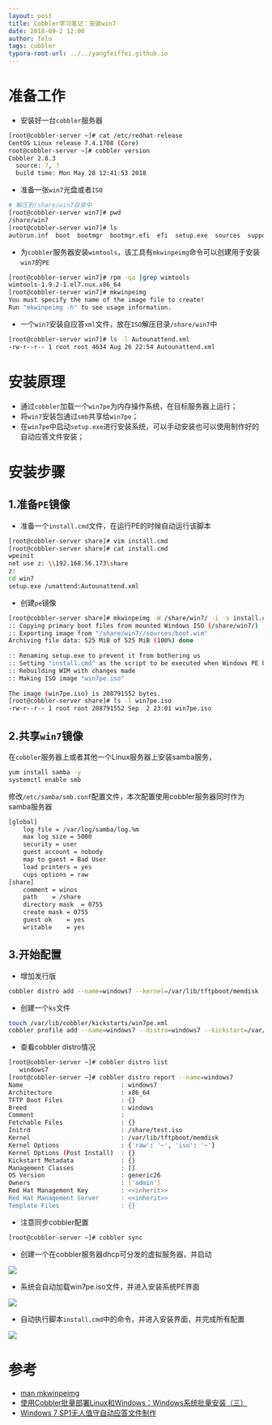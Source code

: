 ```yaml
---
layout: post
title: Cobbler学习笔记：安装win7
date: 2018-09-2 12:00
author: felo
tags: cobbler
typora-root-url: ../../yangfeiffei.github.io
---
```


# 准备工作

- 安装好一台`cobbler`服务器

```bash
[root@cobbler-server ~]# cat /etc/redhat-release 
CentOS Linux release 7.4.1708 (Core)
root@cobbler-server ~]# cobbler version
Cobbler 2.8.3
  source: ?, ?
  build time: Mon May 28 12:41:53 2018
```

- 准备一张`win7`光盘或者`ISO`

```bash
# 解压到/share/win7目录中
[root@cobbler-server win7]# pwd
/share/win7
[root@cobbler-server win7]# ls
autorun.inf  boot  bootmgr  bootmgr.efi  efi  setup.exe  sources  support  upgrade
```

- 为`cobbler`服务器安装`wimtools`，该工具有`mkwinpeimg`命令可以创建用于安装`win7`的`PE`

```bash
[root@cobbler-server win7]# rpm -qa |grep wimtools
wimtools-1.9.2-1.el7.nux.x86_64
[root@cobbler-server win7]# mkwinpeimg 
You must specify the name of the image file to create!
Run "mkwinpeimg -h" to see usage information.
```

- 一个`win7`安装自应答`xml`文件，放在`ISO`解压目录`/share/win7`中

```bash
[root@cobbler-server win7]# ls -l Autounattend.xml 
-rw-r--r-- 1 root root 4634 Aug 26 22:54 Autounattend.xml
```

# 安装原理

- 通过`cobbler`加载一个`win7pe`为内存操作系统，在目标服务器上运行；
- 将`win7`安装包通过`smb`共享给`win7pe`；
- 在`win7pe`中启动`setup.exe`进行安装系统，可以手动安装也可以使用制作好的自动应答文件安装；

# 安装步骤

## 1.准备`PE`镜像

- 准备一个`install.cmd`文件，在运行PE的时候自动运行该脚本

```bash
[root@cobbler-server share]# vim install.cmd 
[root@cobbler-server share]# cat install.cmd 
wpeinit
net use z: \\192.168.56.173\share
z:
cd win7
setup.exe /unattend:Autounattend.xml
```

- 创建`pe`镜像

```bash
[root@cobbler-server share]# mkwinpeimg -W /share/win7/ -i -s install.cmd win7pe.iso
:: Copying primary boot files from mounted Windows ISO (/share/win7/)                         [DONE] 
:: Exporting image from "/share/win7//sources/boot.wim"                                       [BUSY] Using LZX compression with 1 thread
Archiving file data: 525 MiB of 525 MiB (100%) done
                                                                                              [DONE] 
:: Renaming setup.exe to prevent it from bothering us                                         [DONE] 
:: Setting "install.cmd" as the script to be executed when Windows PE boots                   [DONE] 
:: Rebuilding WIM with changes made                                                           [DONE] 
:: Making ISO image "win7pe.iso"                                                              [BUSY] Warning: creating filesystem that does not conform to ISO-9660.
                                                                                              [DONE] 
The image (win7pe.iso) is 208791552 bytes.
[root@cobbler-server share]# ls -l win7pe.iso 
-rw-r--r-- 1 root root 208791552 Sep  2 23:01 win7pe.iso
```

## 2.共享`win7`镜像

在`cobbler`服务器上或者其他一个Linux服务器上安装samba服务，

```bash
yum install samba -y
systemctl enable smb
```

修改`/etc/samba/smb.conf`配置文件，本次配置使用cobbler服务器同时作为samba服务器

```bash
[global]
    log file = /var/log/samba/log.%m
    max log size = 5000
    security = user
    guest account = nobody
    map to guest = Bad User
    load printers = yes
    cups options = raw
[share]
	comment = winos
	path 	= /share
	directory mask 	= 0755
	create mask	= 0755
	guest ok	= yes
	writable	= yes
```

## 3.开始配置

- 增加发行版

```bash
cobbler distro add --name=windows7 --kernel=/var/lib/tftpboot/memdisk --initrd=/share/win7pe.iso --kopts="raw iso"
```

- 创建一个`ks`文件

```bash
touch /var/lib/cobbler/kickstarts/win7pe.xml
cobbler profile add --name=windows7 --distro=windows7 --kickstart=/var/lib/cobbler/kickstarts/win7pe.xml
```

- 查看cobbler distro情况

```bash
[root@cobbler-server ~]# cobbler distro list
   windows7
[root@cobbler-server ~]# cobbler distro report --name=windows7
Name                           : windows7
Architecture                   : x86_64
TFTP Boot Files                : {}
Breed                          : windows
Comment                        : 
Fetchable Files                : {}
Initrd                         : /share/test.iso
Kernel                         : /var/lib/tftpboot/memdisk
Kernel Options                 : {'raw': '~', 'iso': '~'}
Kernel Options (Post Install)  : {}
Kickstart Metadata             : {}
Management Classes             : []
OS Version                     : generic26
Owners                         : ['admin']
Red Hat Management Key         : <<inherit>>
Red Hat Management Server      : <<inherit>>
Template Files                 : {}
```

- 注意同步cobbler配置

```bash
[root@cobbler-server ~]# cobbler sync
```

- 创建一个在cobbler服务器dhcp可分发的虚拟服务器，并启动

![](/images/cobbler/win7-startup-1.png)

- 系统会自动加载win7pe.iso文件，并进入安装系统PE界面

![](/images/cobbler/win7-startup-2.png)

- 自动执行脚本`install.cmd`中的命令，并进入安装界面，并完成所有配置

![](/images/cobbler/win7-startup-3.png)



# 参考

- [man mkwinpeimg](http://rpm.pbone.net/index.php3/stat/45/idpl/18065763/numer/1/nazwa/mkwinpeimg)
- [使用Cobbler批量部署Linux和Windows：Windows系统批量安装（三）](https://www.cnblogs.com/pluse/p/8508538.html)
- [Windows 7 SP1无人值守自动应答文件制作](https://www.cnblogs.com/pluse/p/8528122.html)